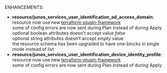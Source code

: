<!-- markdownlint-disable-file MD013 MD041 -->
ENHANCEMENTS:

* **resource/junos_services_user_identification_ad_access_domain**: resource now use new [terraform-plugin-framework](https://github.com/hashicorp/terraform-plugin-framework)  
  some of config errors are now sent during Plan instead of during Apply  
  optional boolean attributes doesn't accept value *false*  
  optional string attributes doesn't accept *empty* value  
  the resource schema has been upgraded to have one-blocks in single mode instead of list  
* **resource/junos_services_user_identification_device_identity_profile**: resource now use new [terraform-plugin-framework](https://github.com/hashicorp/terraform-plugin-framework)  
  some of config errors are now sent during Plan instead of during Apply  
